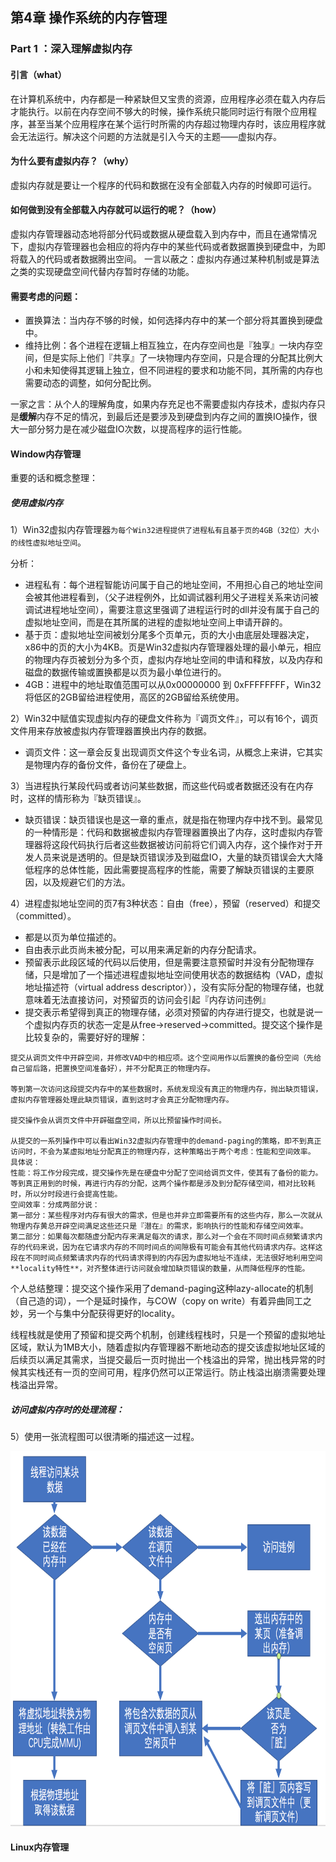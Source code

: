 ## 第4章 操作系统的内存管理
### Part 1 ：深入理解虚拟内存
#### 引言（what）
在计算机系统中，内存都是一种紧缺但又宝贵的资源，应用程序必须在载入内存后才能执行。以前在内存空间不够大的时候，操作系统只能同时运行有限个应用程序，甚至当某个应用程序在某个运行时所需的内存超过物理内存时，该应用程序就会无法运行。解决这个问题的方法就是引入今天的主题——虚拟内存。

#### 为什么要有虚拟内存？（why）
虚拟内存就是要让一个程序的代码和数据在没有全部载入内存的时候即可运行。

#### 如何做到没有全部载入内存就可以运行的呢？（how）
虚拟内存管理器动态地将部分代码或数据从硬盘载入到内存中，而且在通常情况下，虚拟内存管理器也会相应的将内存中的某些代码或者数据置换到硬盘中，为即将载入的代码或者数据腾出空间。
一言以蔽之：虚拟内存通过某种机制或是算法之类的实现硬盘空间代替内存暂时存储的功能。

#### 需要考虑的问题：
* 置换算法：当内存不够的时候，如何选择内存中的某一个部分将其置换到硬盘中。
* 维持比例：各个进程在逻辑上相互独立，在内存空间也是『独享』一块内存空间，但是实际上他们『共享』了一块物理内存空间，只是合理的分配其比例大小和未知使得其逻辑上独立，但不同进程的要求和功能不同，其所需的内存也需要动态的调整，如何分配比例。

一家之言：从个人的理解角度，如果内存充足也不需要虚拟内存技术，虚拟内存只是**缓解**内存不足的情况，到最后还是要涉及到硬盘到内存之间的置换IO操作，很大一部分努力是在减少磁盘IO次数，以提高程序的运行性能。

#### Window内存管理
重要的话和概念整理：
##### 使用虚拟内存
1）Win32虚拟内存管理器`为每个Win32进程提供了进程私有且基于页的4GB（32位）大小的线性虚拟地址空间`。

分析：
* 进程私有：每个进程智能访问属于自己的地址空间，不用担心自己的地址空间会被其他进程看到，（父子进程例外，比如调试器利用父子进程关系来访问被调试进程地址空间），需要注意这里强调了进程运行时的dll并没有属于自己的虚拟地址空间，而是在其所属的进程的虚拟地址空间上申请开辟的。
* 基于页：虚拟地址空间被划分尾多个页单元，页的大小由底层处理器决定，x86中的页的大小为4KB。页是Win32虚拟内存管理器处理的最小单元，相应的物理内存页被划分为多个页，虚拟内存地址空间的申请和释放，以及内存和磁盘的数据传输或置换都是以页为最小单位进行的。
* 4GB：进程中的地址取值范围可以从0x00000000 到 0xFFFFFFFF，Win32将低区的2GB留给进程使用，高区的2GB留给系统使用。

2）Win32中赋值实现虚拟内存的硬盘文件称为『调页文件』，可以有16个，调页文件用来存放被虚拟内存管理器置换出内存的数据。
* 调页文件：这一章会反复出现调页文件这个专业名词，从概念上来讲，它其实是物理内存的备份文件，备份在了硬盘上。

3）当进程执行某段代码或者访问某些数据，而这些代码或者数据还没有在内存时，这样的情形称为『缺页错误』。
* 缺页错误：缺页错误也是这一章的重点，就是指在物理内存中找不到。最常见的一种情形是：代码和数据被虚拟内存管理器置换出了内存，这时虚拟内存管理器将这段代码执行后者这些数据被访问前将它们调入内存，这个操作对于开发人员来说是透明的。但是缺页错误涉及到磁盘IO，大量的缺页错误会大大降低程序的总体性能，因此需要提高程序的性能，需要了解缺页错误的主要原因，以及规避它们的方法。

4）进程虚拟地址空间的页7有3种状态：自由（free），预留（reserved）和提交（committed）。
* 都是以页为单位描述的。
* 自由表示此页尚未被分配，可以用来满足新的内存分配请求。
* 预留表示此段区域的代码以后使用，但是需要注意预留时并没有分配物理存储，只是增加了一个描述进程虚拟地址空间使用状态的数据结构（VAD，虚拟地址描述符（virtual address descriptor）），没有实际分配的物理存储，也就意味着无法直接访问，对预留页的访问会引起『内存访问违例』
* 提交表示希望得到真正的物理存储，必须对预留的内存进行提交，也就是说一个虚拟内存页的状态一定是从free->reserved->committed。提交这个操作是比较复杂的，需要好好的理解：
```
提交从调页文件中开辟空间，并修改VAD中的相应项。这个空间用作以后置换的备份空间（先给自己留后路，把置换空间准备好），并不分配真正的物理内存。

等到第一次访问这段提交内存中的某些数据时，系统发现没有真正的物理内存，抛出缺页错误，虚拟内存管理器处理此缺页错误，直到这时才会真正分配物理内存。

提交操作会从调页文件中开辟磁盘空间，所以比预留操作时间长。

从提交的一系列操作中可以看出Win32虚拟内存管理中的demand-paging的策略，即不到真正访问时，不会为某虚拟地址分配真正的物理内存，这种策略出于两个考虑：性能和空间效率。
具体说：
性能：将工作分段完成，提交操作先是在硬盘中分配了空间给调页文件，使其有了备份的能力。等到真正用到的时候，再进行内存的分配，这两个操作都是涉及到分配存储空间，相对比较耗时，所以分时段进行会提高性能。
空间效率：分成两部分说：
第一部分：某些程序对内存有很大的需求，但是也并非立即需要所有的这些内存，那么一次就从物理内存黄总开辟空间满足这些还只是『潜在』的需求，影响执行的性能和存储空间效率。
第二部分：如果每次都随虚分配内存来满足每次的请求，那么对一个会在不同时间点频繁请求内存的代码来说，因为在它请求内存的不同时间点的间隙极有可能会有其他代码请求内存。这样这段在不同时间点频繁请求内存的代码请求得到的内存因为虚拟地址不连续，无法很好地利用空间**locality特性**，对齐整体进行访问就会增加缺页错误的数量，从而降低程序的性能。
```
个人总结整理：提交这个操作采用了demand-paging这种lazy-allocate的机制（自己造的词），一个是延时操作，与COW（copy on write）有着异曲同工之妙，另一个与集中分配获得更好的locality。

线程栈就是使用了预留和提交两个机制，创建线程栈时，只是一个预留的虚拟地址区域，默认为1MB大小，随着虚拟内存管理器不断地动态的提交该虚拟地址区域的后续页以满足其需求，当提交最后一页时抛出一个栈溢出的异常，抛出栈异常的时候其实栈还有一页的空间可用，程序仍然可以正常运行。防止栈溢出崩溃需要处理栈溢出异常。
##### 访问虚拟内存时的处理流程：
5）使用一张流程图可以很清晰的描述这一过程。
<div align=center><img width="800" height="600" src="https://github.com/13269351120/C-Application-Program-Performance-Optimization/blob/master/unit4/pics/virtualMemoryProcess.png"/></div>

#### Linux内存管理

